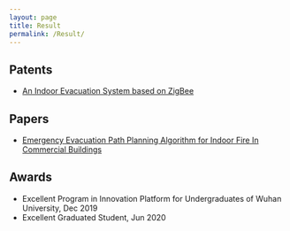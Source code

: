```yaml
---
layout: page
title: Result
permalink: /Result/
---
```


## Patents
<div style="display:yes">
<ul>
	<li><a href="zigbee_patent.pdf">An Indoor Evacuation System based on ZigBee</a> </li>
</uL>
</div>

## Papers
<div style="display:yes">
<ul>
	<li><a href="paper_evacuation.pdf">Emergency Evacuation Path Planning Algorithm for Indoor Fire
In Commercial Buildings</a> </li>
</uL>
</div>

## Awards
<div style="display:yes">
<ul>
	<li>Excellent Program in Innovation Platform for Undergraduates of Wuhan University, Dec 2019 </li>
	<li>Excellent Graduated Student, Jun 2020</li>
</uL>
</div>